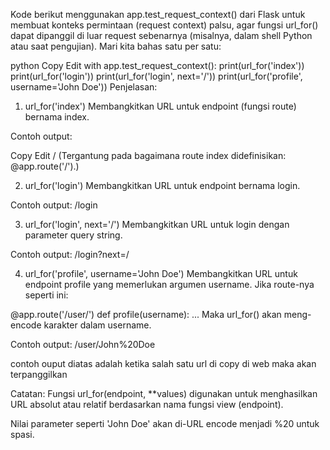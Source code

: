 Kode berikut menggunakan app.test_request_context() dari Flask untuk membuat konteks permintaan (request context) palsu, agar fungsi url_for() dapat dipanggil di luar request sebenarnya (misalnya, dalam shell Python atau saat pengujian). Mari kita bahas satu per satu:

python
Copy
Edit
with app.test_request_context():
    print(url_for('index'))
    print(url_for('login'))
    print(url_for('login', next='/'))
    print(url_for('profile', username='John Doe'))
Penjelasan:
1. url_for('index')
Membangkitkan URL untuk endpoint (fungsi route) bernama index.

Contoh output:

Copy
Edit
/
(Tergantung pada bagaimana route index didefinisikan: @app.route('/').)

2. url_for('login')
Membangkitkan URL untuk endpoint bernama login.

Contoh output:
/login

3. url_for('login', next='/')
Membangkitkan URL untuk login dengan parameter query string.

Contoh output:
/login?next=/

4. url_for('profile', username='John Doe')
Membangkitkan URL untuk endpoint profile yang memerlukan argumen username. Jika route-nya seperti ini:

@app.route('/user/<username>')
def profile(username):
    ...
Maka url_for() akan meng-encode karakter dalam username.

Contoh output:
/user/John%20Doe

contoh ouput diatas adalah ketika salah satu url di copy di web maka akan terpanggilkan 

Catatan:
Fungsi url_for(endpoint, **values) digunakan untuk menghasilkan URL absolut atau relatif berdasarkan nama fungsi view (endpoint).

Nilai parameter seperti 'John Doe' akan di-URL encode menjadi %20 untuk spasi.